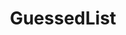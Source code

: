 ---
layout: page
title: GuessedList
description: A game I built for my family to play during COVID-19.
img: 
importance: 0
category: fun
redirect: http://guessedlistgame.com/
---